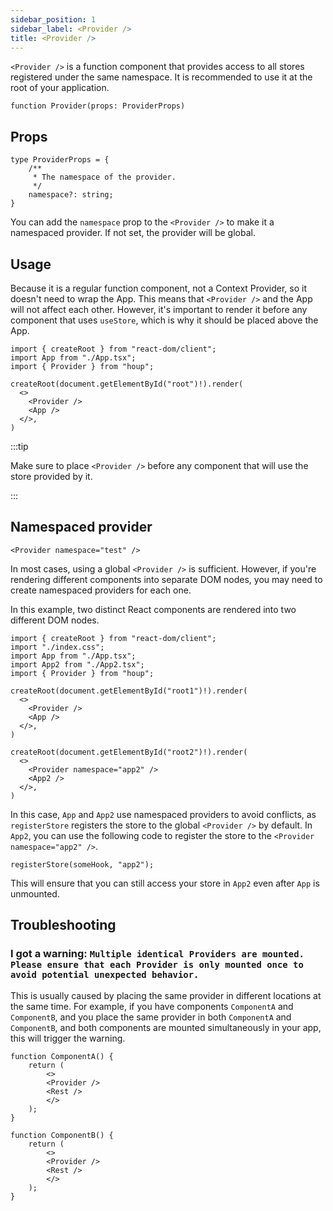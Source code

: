 ```yaml
---
sidebar_position: 1
sidebar_label: <Provider />
title: <Provider />
---
```


`<Provider />` is a function component that provides access to all stores registered under the same namespace. It is recommended to use it at the root of your application.

```tsx
function Provider(props: ProviderProps)
```

## Props

```tsx
type ProviderProps = {
    /**
     * The namespace of the provider.
     */
    namespace?: string;
}
```

You can add the `namespace` prop to the `<Provider />` to make it a namespaced provider. If not set, the provider will be global.

## Usage

Because it is a regular function component, not a Context Provider, so it doesn't need to wrap the App. This means that `<Provider />` and the App will not affect each other. However, it's important to render it before any component that uses `useStore`, which is why it should be placed above the App.

``` tsx
import { createRoot } from "react-dom/client";
import App from "./App.tsx";
import { Provider } from "houp";

createRoot(document.getElementById("root")!).render(
  <>
    <Provider />
    <App />
  </>,
)

```

:::tip

Make sure to place `<Provider />` before any component that will use the store provided by it.

:::

## Namespaced provider

```tsx
<Provider namespace="test" />
```

In most cases, using a global `<Provider />` is sufficient. However, if you're rendering different components into separate DOM nodes, you may need to create namespaced providers for each one.

In this example, two distinct React components are rendered into two different DOM nodes.

``` tsx
import { createRoot } from "react-dom/client";
import "./index.css";
import App from "./App.tsx";
import App2 from "./App2.tsx";
import { Provider } from "houp";

createRoot(document.getElementById("root1")!).render(
  <>
    <Provider />
    <App />
  </>,
)

createRoot(document.getElementById("root2")!).render(
  <>
    <Provider namespace="app2" />
    <App2 />
  </>,
)

```

In this case, `App` and `App2` use namespaced providers to avoid conflicts, as `registerStore` registers the store to the global `<Provider />` by default. In `App2`, you can use the following code to register the store to the `<Provider namespace="app2" />`. 

```tsx
registerStore(someHook, "app2");
```

This will ensure that you can still access your store in `App2` even after `App` is unmounted.

## Troubleshooting

### I got a warning: `Multiple identical Providers are mounted. Please ensure that each Provider is only mounted once to avoid potential unexpected behavior.`

This is usually caused by placing the same provider in different locations at the same time. For example, if you have components `ComponentA` and `ComponentB`, and you place the same provider in both `ComponentA` and `ComponentB`, and both components are mounted simultaneously in your app, this will trigger the warning.

```tsx
function ComponentA() {
    return (
        <>
        <Provider />
        <Rest />
        </>
    );
}
```

```tsx
function ComponentB() {
    return (
        <>
        <Provider />
        <Rest />
        </>
    );
}
```